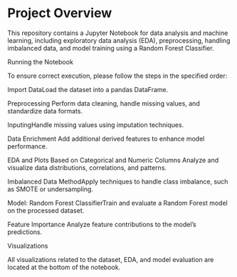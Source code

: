 

# Project Overview

This repository contains a Jupyter Notebook for data analysis and machine learning, including exploratory data analysis (EDA), preprocessing, handling imbalanced data, and model training using a Random Forest Classifier.

Running the Notebook

To ensure correct execution, please follow the steps in the specified order:

Import DataLoad the dataset into a pandas DataFrame.

Preprocessing Perform data cleaning, handle missing values, and standardize data formats.

InputingHandle missing values using imputation techniques.

Data Enrichment Add additional derived features to enhance model performance.

EDA and Plots Based on Categorical and Numeric Columns Analyze and visualize data distributions, correlations, and patterns.

Imbalanced Data MethodApply techniques to handle class imbalance, such as SMOTE or undersampling.

Model: Random Forest ClassifierTrain and evaluate a Random Forest model on the processed dataset.

Feature Importance Analyze feature contributions to the model’s predictions.

Visualizations

All visualizations related to the dataset, EDA, and model evaluation are located at the bottom of the notebook.
